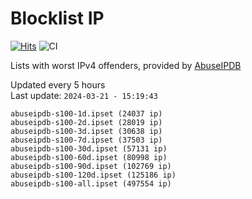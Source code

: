# Blocklist IP

[![Hits](https://hits.seeyoufarm.com/api/count/incr/badge.svg?url=https%3A%2F%2Fgithub.com%2Fborestad%2Fblocklist-ip%2F&count_bg=%2379C83D&title_bg=%23555555&icon=&icon_color=%23E7E7E7&title=hits&edge_flat=false)](https://hits.seeyoufarm.com)  ![CI](https://img.shields.io/github/workflow/status/borestad/blocklist-ip/CI?style=flat-square)

Lists with worst IPv4 offenders, provided by [AbuseIPDB](https://www.abuseipdb.com/)

<!-- FOOTER-PLACEHOLDER -->
Updated every 5 hours<br>
Last update: `2024-03-21 - 15:19:43`
```
abuseipdb-s100-1d.ipset (24037 ip)
abuseipdb-s100-2d.ipset (28019 ip)
abuseipdb-s100-3d.ipset (30638 ip)
abuseipdb-s100-7d.ipset (37503 ip)
abuseipdb-s100-30d.ipset (57131 ip)
abuseipdb-s100-60d.ipset (80998 ip)
abuseipdb-s100-90d.ipset (102769 ip)
abuseipdb-s100-120d.ipset (125186 ip)
abuseipdb-s100-all.ipset (497554 ip)
```
